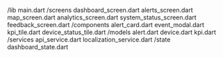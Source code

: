 /lib
  main.dart
  /screens
    dashboard_screen.dart
    alerts_screen.dart
    map_screen.dart
    analytics_screen.dart
    system_status_screen.dart
    feedback_screen.dart
  /components
    alert_card.dart
    event_modal.dart
    kpi_tile.dart
    device_status_tile.dart
  /models
    alert.dart
    device.dart
    kpi.dart
  /services
    api_service.dart
    localization_service.dart
  /state
    dashboard_state.dart
